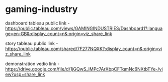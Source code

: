 # gaming-industry

dashboard tableau public link - https://public.tableau.com/views/GAMINGINDUSTRIES/Dashboard1?:language=en-GB&:display_count=n&:origin=viz_share_link

story tableau public link - https://public.tableau.com/shared/7F277NQXK?:display_count=n&:origin=viz_share_link

demonstration vedio link - https://drive.google.com/file/d/1jGQwS_IMPc7ArXbpCFTqmNc6NXtbTYe-/view?usp=share_link
